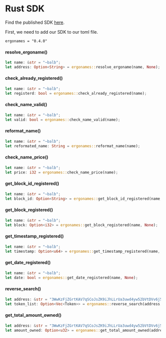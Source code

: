 # Rust SDK

Find the published SDK [here](https://crates.io/crates/ergonames).

First, we need to add our SDK to our toml file.

```
ergonames = "0.4.0"
```

#### resolve_ergoname()

```rust
let name: &str = "~balb";
let address: Option<String> = ergonames::resolve_ergoname(name, None);
```

#### check_already_registered()

```rust
let name: &str = "~balb";
let registerd: bool = ergonames::check_already_registered(name);
```

#### check_name_valid()

```rust
let name: &str = "~balb";
let valid: bool = ergonames::check_name_valid(name);
```

#### reformat_name()

```rust
let name: &str = "~balb";
let reformated_name: String = ergonames::reformat_name(name);
```

#### check_name_price()

```rust
let name: &str = "~balb";
let price: i32 = ergonames::check_name_price(name);
```

#### get_block_id_registered()

```rust
let name: &str = "~balb";
let block_id: Option<String> = ergonames::get_block_id_registered(name, None);
```

#### get_block_registered()

```rust
let name: &str = "~balb";
let block: Option<i32> = ergonames::get_block_registered(name, None);
```

#### get_timestamp_registered()

```rust
let name: &str = "~balb";
let timestamp: Option<u64> = ergonames::get_timestamp_registered(name, None);
```

#### get_date_registered()

```rust
let name: &str = "~balb";
let date: bool = ergonames::get_date_registered(name, None);
```

#### reverse_search()

```rust
let address: &str = "3WwKzFjZGrtKAV7qSCoJsZK9iJhLLrUa3uwd4yw52bVtDVv6j5TL";
let token_list: Option<Vec<Token>> = ergonames::reverse_search(address, None);
```

#### get_total_amount_owned()

```rust
let address: &str = "3WwKzFjZGrtKAV7qSCoJsZK9iJhLLrUa3uwd4yw52bVtDVv6j5TL";
let amount_owned: Option<u32> = ergonames::get_total_amount_owned(address, None);
```
